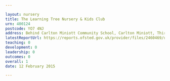 ```yaml
---

layout: nursery
title: The Learning Tree Nursery & Kids Club
urn: 400124
postcode: YO7 4NJ
address: Behind Carlton Miniott Community School, Carlton Miniott, Thirsk, North Yorkshire, YO7 4NJ
latestReportUrl: https://reports.ofsted.gov.uk/provider/files/2460469/urn/400124.pdf
teaching: 0
development: 0
leadership: 0
outcomes: 0
overall: 1
date: 12 February 2015

---
```

